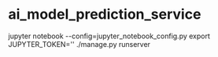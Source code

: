 # ai_model_prediction_service


jupyter notebook --config=jupyter_notebook_config.py
export JUPYTER_TOKEN=''
./manage.py runserver
